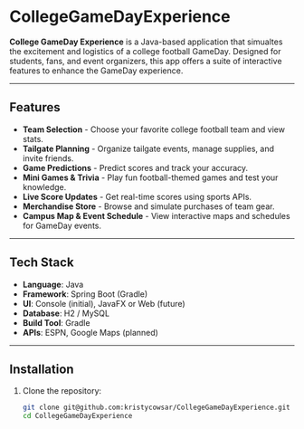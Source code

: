 # CollegeGameDayExperience

**College GameDay Experience** is a Java-based application that simualtes the excitement and logistics of a college football GameDay. Designed for students, fans, and event organizers, this app offers a suite of interactive features to enhance the GameDay experience.

---

## Features

- **Team Selection** - Choose your favorite college football team and view stats.
- **Tailgate Planning** - Organize tailgate events, manage supplies, and invite friends.
- **Game Predictions** - Predict scores and track your accuracy.
- **Mini Games & Trivia** - Play fun football-themed games and test your knowledge.
- **Live Score Updates** - Get real-time scores using sports APIs.
- **Merchandise Store** - Browse and simulate purchases of team gear.
- **Campus Map & Event Schedule** - View interactive maps and schedules for GameDay events.

---

## Tech Stack

- **Language**: Java
- **Framework**: Spring Boot (Gradle)
- **UI**: Console (initial), JavaFX or Web (future)
- **Database**: H2 / MySQL
- **Build Tool**: Gradle
- **APIs**: ESPN, Google Maps (planned)

---

## Installation

1. Clone the repository:

   ```bash
   git clone git@github.com:kristycowsar/CollegeGameDayExperience.git
   cd CollegeGameDayExperience